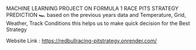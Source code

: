 MACHINE LEARNING PROJECT ON FORMULA 1 RACE PITS STRATEGY PREDICTION 🏎️
based on the previous years data and Temperature, Grid, Weather, Track Conditions
this helps us to make quick decision for the Best Strategy 

Website Link : https://redbullracing-pitstrategy.onrender.com/
